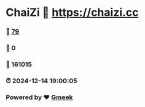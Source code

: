 # ChaiZi :link: https://chaizi.cc 
### :page_facing_up: [79](https://chaizi.cc/tag.html) 
### :speech_balloon: 0 
### :hibiscus: 161015 
### :alarm_clock: 2024-12-14 19:00:05 
### Powered by :heart: [Gmeek](https://github.com/Meekdai/Gmeek)
